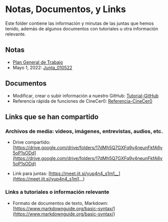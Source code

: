 # Notas, Documentos, y Links

Este folder contiene las información y minutas de las juntas que hemos tenido, además de algunos documentos con tutoriales u otra información relevante.

## Notas

  + [Plan General de Trabajo](Plan_General.md)
  + Mayo 1, 2022: [Junta_010522](Junta_010522.md)

## Documentos

  + Modificar, crear o subir información a nuestro GitHub: [Tutorial-GitHub](Tutorial-GitHub.md)
  + Referencia rápida de funciones de CineCer0: [Referencia-CineCer0](Referencia-CineCer0.md)

## Links que se han compartido

### Archivos de media: videos, imágenes, entrevistas, audios, etc.

  + Drive compartido: [https://drive.google.com/drive/folders/17dMh5Q7GXFq9y4neunFkfA6y5oP1sODd](https://drive.google.com/drive/folders/17dMh5Q7GXFq9y4neunFkfA6y5oP1sODd)  

  + Link para juntas: [https://meet.jit.si/yup4n4_s1m1__](https://meet.jit.si/yup4n4_s1m1__)

### Links a tutoriales o información relevante

  + Formato de documentos de texto, Markdown: [https://www.markdownguide.org/basic-syntax/](https://www.markdownguide.org/basic-syntax/)  

